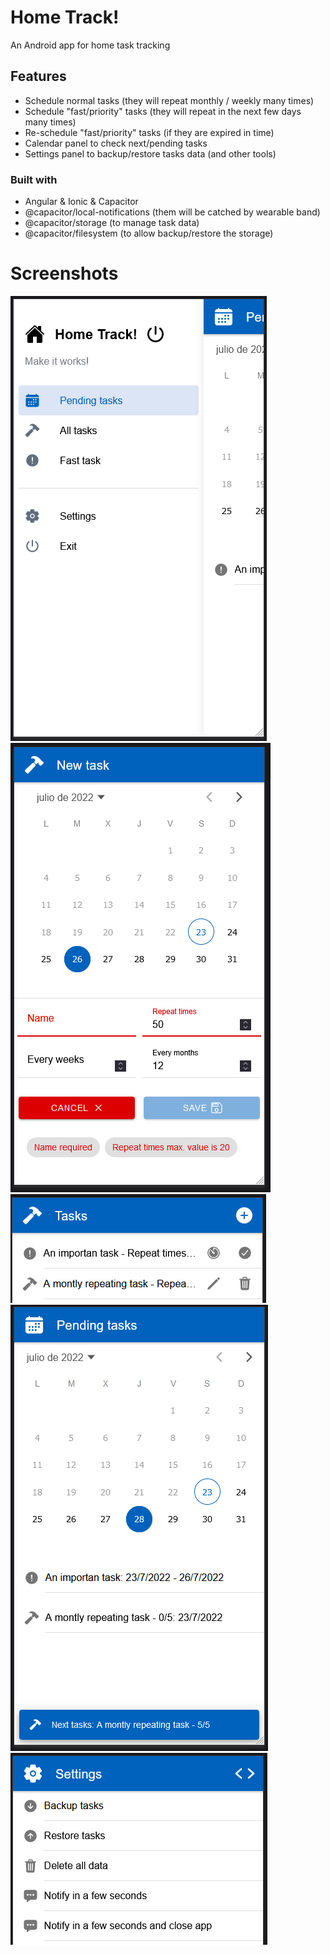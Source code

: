 # Home Track!
An Android app for home task tracking

## Features
- Schedule normal tasks (they will repeat monthly / weekly many times)
- Schedule "fast/priority" tasks (they will repeat in the next few days many times)
- Re-schedule "fast/priority" tasks (if they are expired in time)
- Calendar panel to check next/pending tasks
- Settings panel to backup/restore tasks data (and other tools)

### Built with
- Angular & Ionic & Capacitor
- @capacitor/local-notifications (them will be catched by wearable band)
- @capacitor/storage (to manage task data)
- @capacitor/filesystem (to allow backup/restore the storage)

# Screenshots
![Menu](https://github.com/iasdev/home-track/blob/master/showcase/menu.PNG?raw=true)
![Adding a task](https://github.com/iasdev/home-track/blob/master/showcase/addtask.PNG?raw=true)
![All tasks listed](https://github.com/iasdev/home-track/blob/master/showcase/tasks.PNG?raw=true)
![Pending tasks](https://github.com/iasdev/home-track/blob/master/showcase/pending.PNG?raw=true)
![Settings panel](https://github.com/iasdev/home-track/blob/master/showcase/settings.PNG?raw=true)